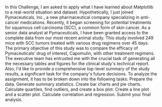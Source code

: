 In this Challenge, I am asked to apply what I have learned about Matplotlib to a real-world situation and dataset. Hypothetically, I just joined Pymaceuticals, Inc., a new pharmaceutical company specializing in anti-cancer medications. Recently, it began screening for potential treatments for squamous cell carcinoma (SCC), a common form of skin cancer.
As a senior data analyst at Pymaceuticals, I have been granted access to the complete data from our most recent animal study. This study involved 249 mice with SCC tumors treated with various drug regimens over 45 days. The primary objective of this study was to compare the efficacy of Pymaceuticals’ drug of interest, Capomulin, with other treatment regimens.
The executive team has entrusted me with the crucial task of generating all the necessary tables and figures for the clinical study's technical report. Also, I'd like to provide a comprehensive top-level summary of the study results, a significant task for the company's future decisions.
 To analyze the assignment, it has to be  broken down into the following tasks:
Prepare the data.
Generate summary statistics.
Create bar charts and pie charts.
Calculate quartiles, find outliers, and create a box plot.
Create a line plot and a scatter plot.
Calculate correlation and regression.
Submit your final analysis.
